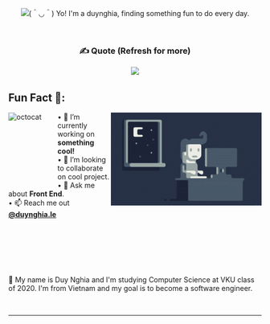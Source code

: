 <div align="center">

![(＾◡＾) Yo! I'm a duynghia, finding something fun to do every day.](<https://typograssy.deno.dev/api?text=(%EF%BC%BE%E2%97%A1%EF%BC%BE)%20Yo!%20I'm%20a%20duynghia,%20finding%20something%20fun%20to%20do%20every%20day.&speed=45&comment=>)

</div>

<br/>

<div align="center">

### ✍️ Quote (Refresh for more)

![](https://quotes-github-readme.vercel.app/api?type=horizontal&theme=radical)

</div>

## Fun Fact 🎈:

<!-- <img align="left" height="150" src="https://raw.githubusercontent.com/hicodersofficial/images/main/giphy%20(2).gif" style="margin-right: 2rem;"> -->
<img align="left" height="150" src="https://user-images.githubusercontent.com/69384657/179312151-fdabe3af-823f-41ab-a6d4-17a72af4e9e8.png" alt="octocat" style="margin-right: 2rem;" />

<img alt="Night Coding" src="https://raw.githubusercontent.com/duynghiadev/duynghiadev/master/assets/Night-Coding.gif" align="right"/>

• 🔭 I’m currently working on <b>something cool!</b> <br/>
• 👯 I’m looking to collaborate on cool project.<br/>
• 💬 Ask me about <b>Front End</b>.<br/>
• 📫 Reach me out <a href="https://www.linkedin.com/in/duynghiale/"><b>@duynghia.le</b></a><br/>

</span>

<br />
<br />
<br />
<br />
<br />

👨 My name is Duy Nghia and I'm studying Computer Science at VKU class of 2020. I'm from Vietnam and my goal is to become a software engineer.

<br/>

---
